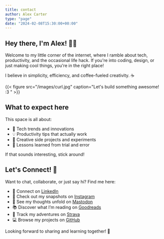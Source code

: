 ```yaml
---
title: contact
author: Alex Carter
type: "page"
date: "2024-02-08T15:30:00+00:00"
---
```


## Hey there, I'm Alex! 👨‍💻

Welcome to my little corner of the internet, where I ramble about tech, productivity, and the occasional life hack. If you're into coding, design, or just making cool things, you're in the right place!

I believe in simplicity, efficiency, and coffee-fueled creativity. ☕

{{< figure src="/images/curl.jpg" caption="Let's build something awesome! :3 " >}}

## What to expect here

This space is all about:

- 🚀 Tech trends and innovations
- 💡 Productivity tips that actually work
- 🎨 Creative side projects and experiments
- 📖 Lessons learned from trial and error

If that sounds interesting, stick around! 

## Let's Connect! 🔗

Want to chat, collaborate, or just say hi? Find me here:

- 🏢 Connect on [LinkedIn][1]
- 📸 Check out my snapshots on [Instagram][2]
- 🧠 See my thoughts unfold on [Mastodon][3]
- 📚 Discover what I’m reading on [Goodreads][4]
- 🚴 Track my adventures on [Strava][5]
- 💻 Browse my projects on [GitHub][6]

Looking forward to sharing and learning together! 🚀

[1]: https://www.linkedin.com/in/alexcarter/
[2]: https://instagram.com/alexcarter
[3]: https://mastodon.alexcarter.dev
[4]: https://www.goodreads.com/user/show/98765432-alex-carter
[5]: https://www.strava.com/athletes/654321
[6]: https://github.com/qwertry
